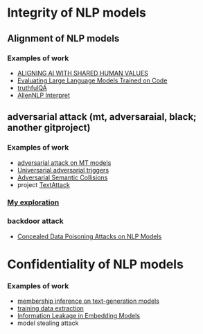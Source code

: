 # Integrity of NLP models

## Alignment of NLP models

### Examples of work 
- [ALIGNING AI WITH SHARED HUMAN VALUES](https://arxiv.org/pdf/2008.02275.pdf)
- [Evaluating Large Language Models Trained on Code](https://arxiv.org/pdf/2107.03374.pdf)
- [truthfulQA](https://github.com/sylinrl/TruthfulQA)
- [AllenNLP Interpret](https://arxiv.org/abs/1909.09251)


## adversarial attack (mt, adversaraial, black; another gitproject)

### Examples of work
- [adversarial attack on MT models](https://arxiv.org/abs/2004.15015)
- [Universarial adversarial triggers](https://arxiv.org/abs/1908.07125)
- [Adversarial Semantic Collisions](https://arxiv.org/pdf/2011.04743.pdf)
- project [TextAttack](https://github.com/QData/TextAttack) 
### [My exploration](https://github.com/ruiyeNLP/adversarial_attack) 
### backdoor attack 
- [Concealed Data Poisoning Attacks on NLP Models](https://arxiv.org/abs/2010.12563)


# Confidentiality of NLP models

### Examples of work 
- [membership inference on text-generation models](https://arxiv.org/pdf/1811.00513.pdf)
- [training data extraction](https://arxiv.org/abs/2012.07805)
- [Information Leakage in Embedding Models](https://arxiv.org/pdf/2004.00053.pdf)
- model stealing attack 




